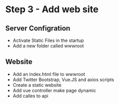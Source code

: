 # Step 3 - Add web site

## Server Configration

* Activate Static Files in the startup
* Add a new folder called wwwroot

## Website

* Add an index.html file to wwwroot
* Add Twitter Bootstrap, Vue.JS and axios scripts
* Create a static website
* Add vue controller make page dynamic 
* Add calles to api
